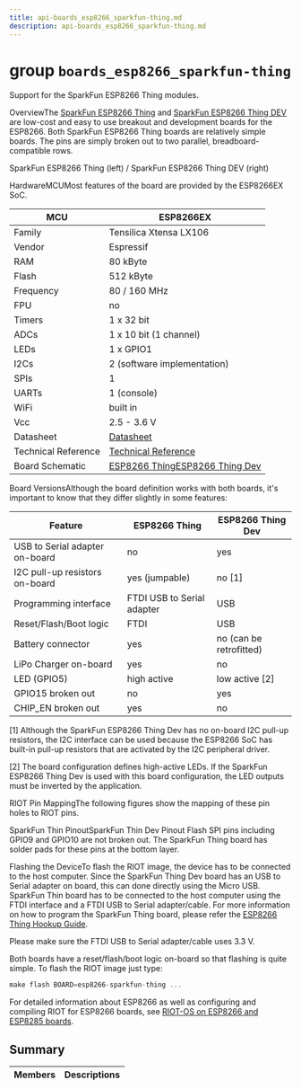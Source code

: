 ```yaml
---
title: api-boards_esp8266_sparkfun-thing.md
description: api-boards_esp8266_sparkfun-thing.md
---
```

# group `boards_esp8266_sparkfun-thing` 

Support for the SparkFun ESP8266 Thing modules.

OverviewThe [SparkFun ESP8266 Thing](https://www.sparkfun.com/products/13231) and [SparkFun ESP8266 Thing DEV](https://www.sparkfun.com/products/13711) are low-cost and easy to use breakout and development boards for the ESP8266. Both SparkFun ESP8266 Thing boards are relatively simple boards. The pins are simply broken out to two parallel, breadboard-compatible rows.

SparkFun ESP8266 Thing (left) / SparkFun ESP8266 Thing DEV (right)

HardwareMCUMost features of the board are provided by the ESP8266EX SoC.

MCU   |ESP8266EX
--------- | ---------
Family   |Tensilica Xtensa LX106
Vendor   |Espressif
RAM   |80 kByte
Flash   |512 kByte
Frequency   |80 / 160 MHz
FPU   |no
Timers   |1 x 32 bit
ADCs   |1 x 10 bit (1 channel)
LEDs   |1 x GPIO1
I2Cs   |2 (software implementation)
SPIs   |1
UARTs   |1 (console)
WiFi   |built in
Vcc   |2.5 - 3.6 V
Datasheet   |[Datasheet](https://www.espressif.com/sites/default/files/documentation/0a-esp8266ex_datasheet_en.pdf)
Technical Reference   |[Technical Reference](https://www.espressif.com/sites/default/files/documentation/esp8266-technical_reference_en.pdf)
Board Schematic   |[ESP8266 Thing](https://cdn.sparkfun.com/datasheets/Wireless/WiFi/SparkFun_ESP8266_Thing.pdf)[ESP8266 Thing Dev](https://cdn.sparkfun.com/datasheets/Wireless/WiFi/ESP8266-Thing-Dev-v10.pdf)

Board VersionsAlthough the board definition works with both boards, it's important to know that they differ slightly in some features:

Feature   |ESP8266 Thing   |ESP8266 Thing Dev
--------- | --------- | ---------
USB to Serial adapter on-board   |no   |yes
I2C pull-up resistors on-board   |yes (jumpable)   |no [1]
Programming interface   |FTDI USB to Serial adapter   |USB
Reset/Flash/Boot logic   |FTDI   |USB
Battery connector   |yes   |no (can be retrofitted)
LiPo Charger on-board   |yes   |no
LED (GPIO5)   |high active   |low active [2]
GPIO15 broken out   |no   |yes
CHIP_EN broken out   |yes   |no

[1] Although the SparkFun ESP8266 Thing Dev has no on-board I2C pull-up resistors, the I2C interface can be used because the ESP8266 SoC has built-in pull-up resistors that are activated by the I2C peripheral driver.

[2] The board configuration defines high-active LEDs. If the SparkFun ESP8266 Thing Dev is used with this board configuration, the LED outputs must be inverted by the application.

RIOT Pin MappingThe following figures show the mapping of these pin holes to RIOT pins.

SparkFun Thin PinoutSparkFun Thin Dev Pinout
 Flash SPI pins including GPIO9 and GPIO10 are not broken out. The SparkFun Thing board has solder pads for these pins at the bottom layer.

Flashing the DeviceTo flash the RIOT image, the device has to be connected to the host computer. Since the SparkFun Thing Dev board has an USB to Serial adapter on board, this can done directly using the Micro USB. SparkFun Thin board has to be connected to the host computer using the FTDI interface and a FTDI USB to Serial adapter/cable. For more information on how to program the SparkFun Thing board, please refer the [ESP8266 Thing Hookup Guide](https://learn.sparkfun.com/tutorials/esp8266-thing-hookup-guide/programming-the-thing).

Please make sure the FTDI USB to Serial adapter/cable uses 3.3 V.

Both boards have a reset/flash/boot logic on-board so that flashing is quite simple. To flash the RIOT image just type: 
```cpp
make flash BOARD=esp8266-sparkfun-thing ...
```

For detailed information about ESP8266 as well as configuring and compiling RIOT for ESP8266 boards, see [RIOT-OS on ESP8266 and ESP8285 boards](#group__cpu__esp8266_1esp8266_riot).

## Summary

 Members                        | Descriptions                                
--------------------------------|---------------------------------------------

